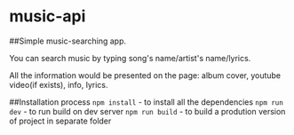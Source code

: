 # music-api
##Simple music-searching app.

You can search music by typing song's name/artist's name/lyrics.

All the information would be presented on the page: album cover, youtube video(if exists), info, lyrics.


##Installation process
`npm install` - to install all the dependencies
`npm run dev` - to run build on dev server
`npm run build` - to build a prodution version of project in separate folder

